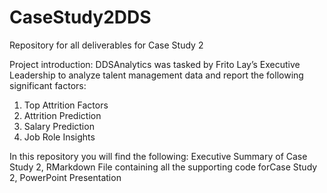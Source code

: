 # CaseStudy2DDS
Repository for all deliverables for Case Study 2

Project introduction:
DDSAnalytics was tasked by Frito Lay’s Executive Leadership to analyze talent management data and report the following significant factors:
1. Top Attrition Factors 
2. Attrition Prediction
3. Salary Prediction
4. Job Role Insights

In this repository you will find the following:
Executive Summary of Case Study 2, 
RMarkdown File containing all the supporting code forCase Study 2, 
PowerPoint Presentation 
